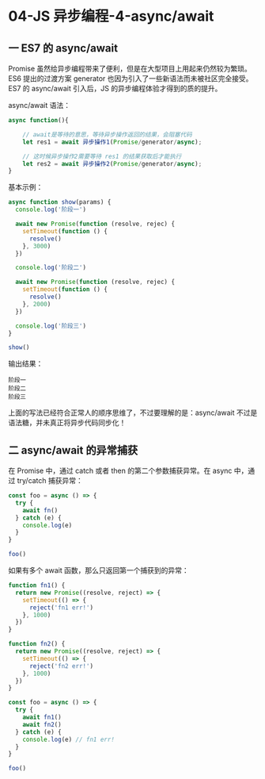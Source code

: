 # 04-JS 异步编程-4-async/await

## 一 ES7 的 async/await

Promise 虽然给异步编程带来了便利，但是在大型项目上用起来仍然较为繁琐。ES6 提出的过渡方案 generator 也因为引入了一些新语法而未被社区完全接受。ES7 的 async/await 引入后，JS 的异步编程体验才得到的质的提升。

async/await 语法：

```js
async function(){

    // await是等待的意思，等待异步操作返回的结果，会阻塞代码
    let res1 = await 异步操作1(Promise/generator/async);

    // 这时候异步操作2需要等待 res1 的结果获取后才能执行
    let res2 = await 异步操作2(Promise/generator/async);
}
```

基本示例：

```js
async function show(params) {
  console.log('阶段一')

  await new Promise(function (resolve, rejec) {
    setTimeout(function () {
      resolve()
    }, 3000)
  })

  console.log('阶段二')

  await new Promise(function (resolve, rejec) {
    setTimeout(function () {
      resolve()
    }, 2000)
  })

  console.log('阶段三')
}

show()
```

输出结果：

```
阶段一
阶段二
阶段三
```

上面的写法已经符合正常人的顺序思维了，不过要理解的是：async/await 不过是语法糖，并未真正将异步代码同步化！

## 二 async/await 的异常捕获

在 Promise 中，通过 catch 或者 then 的第二个参数捕获异常。在 async 中，通过 try/catch 捕获异常：

```js
const foo = async () => {
  try {
    await fn()
  } catch (e) {
    console.log(e)
  }
}

foo()
```

如果有多个 await 函数，那么只返回第一个捕获到的异常：

```js
function fn1() {
  return new Promise((resolve, reject) => {
    setTimeout(() => {
      reject('fn1 err!')
    }, 1000)
  })
}

function fn2() {
  return new Promise((resolve, reject) => {
    setTimeout(() => {
      reject('fn2 err!')
    }, 1000)
  })
}

const foo = async () => {
  try {
    await fn1()
    await fn2()
  } catch (e) {
    console.log(e) // fn1 err!
  }
}

foo()
```
